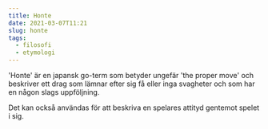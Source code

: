 ```yaml
---
title: Honte
date: 2021-03-07T11:21
slug: honte
tags: 
  - filosofi
  - etymologi
---
```


'Honte' är en japansk go-term som betyder ungefär 'the proper move' och
beskriver ett drag som lämnar efter sig få eller inga svagheter och som har en
någon slags uppföljning.

Det kan också användas för att beskriva en spelares attityd gentemot spelet i sig.
